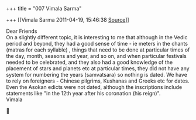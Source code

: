+++
title = "007 Vimala Sarma"

+++
[[Vimala Sarma	2011-04-19, 15:46:38 [Source](https://groups.google.com/g/samskrita/c/Byb5vBi_LQk)]]



Dear Friends  
On a slightly different topic, it is interesting to me that although in the Vedic period and beyond, they had a good sense of time - ie meters in the chants (matras for each syllable) , things that need to be done at particular times of the day, month, seasons and year, and so on, and when particular festivals needed to be celebrated, and they also had a good knowledge of the placement of stars and planets etc at particular times, they did not have any system for numbering the years (samvatsara) so nothing is dated. We have to rely on foreigners - Chinese pilgrims, Kushanas and Greeks etc for dates. Even the Asokan edicts were not dated, although the inscriptions include statements like "in the 12th year after his coronation (his reign)".  
Vimala



